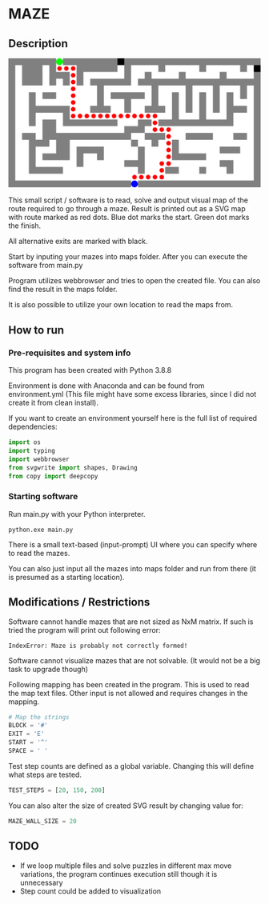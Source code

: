 # MAZE

## Description

![Example maze image](maps/maze-task-first.svg)

This small script / software is to read, solve and output visual map of the route required to go 
through a maze. Result is printed out as a SVG map with route marked as red dots. Blue dot marks the start.
Green dot marks the finish.

All alternative exits are marked with black.

Start by inputing your mazes into maps folder. After you can execute the software from main.py

Program utilizes webbrowser and tries to open the created file. You can also find the result in the maps folder.

It is also possible to utilize your own location to read the maps from.



## How to run

### Pre-requisites and system info

This program has been created with Python 3.8.8

Environment is done with Anaconda and can be found from environment.yml
(This file might have some excess libraries, since I did not create it from clean install).

If you want to create an environment yourself here is the full list of required dependencies:
```python
import os
import typing
import webbrowser
from svgwrite import shapes, Drawing
from copy import deepcopy
```

### Starting software

Run main.py with your Python interpreter.
```commandline
python.exe main.py
```

There is a small text-based (input-prompt) UI where you can specify where to read the mazes.

You can also just input all the mazes into maps folder and run from there 
(it is presumed as a starting location).

## Modifications / Restrictions

Software cannot handle mazes that are not sized as NxM matrix. 
If such is tried the program will print out following error:
```
IndexError: Maze is probably not correctly formed!
```

Software cannot visualize mazes that are not solvable. (It would not be a big task to upgrade though)

Following mapping has been created in the program. This is used to read the map text files. 
Other input is not allowed and requires changes in the mapping.
```python
# Map the strings
BLOCK = '#'
EXIT = 'E'
START = '^'
SPACE = ' '
```

Test step counts are defined as a global variable. Changing this will define what steps are tested.
```python
TEST_STEPS = [20, 150, 200]
```

You can also alter the size of created SVG result by changing value for:
```python
MAZE_WALL_SIZE = 20
```

## TODO

* If we loop multiple files and solve puzzles in different max move variations,
 the program continues execution still though it is unnecessary
* Step count could be added to visualization